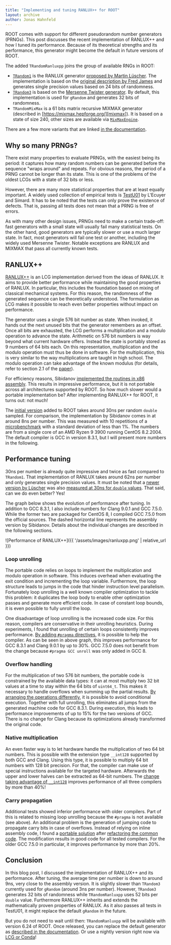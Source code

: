 ```yaml
---
title: "Implementing and tuning RANLUX++ for ROOT"
layout: archive
author: Jonas Hahnfeld
---
```


ROOT comes with support for different pseudorandom number generators (PRNGs).
This post discusses the recent implementation of RANLUX++ and how I tuned its performance.
Because of its theoretical strengths and its performance, this generator might become the default in future versions of ROOT.

The added `TRandomRanluxpp` joins the group of available RNGs in ROOT:

 * [`TRandom1`][TRandom1] is the RANLUX generator [proposed by Martin Lüscher][Luescher].
   The implementation is based on the [original description by Fred James][James] and generates single precision values based on 24 bits of randomness.
 * [`TRandom3`][TRandom3] is based on the [Mersenne Twister generator][Mersenne].
   By default, this implementation is used for `gRandom` and generates 32 bits of randomness.
 * `TRandomMixMax` is a 61 bits matrix recursive MIXMAX generator (described in [https://mixmax.hepforge.org/][mixmax]).
   It is based on a state of size 240, other sizes are available via [`MixMaxEngine`][MixMaxEngine].

There are a few more variants that are linked [in the documentation][TRandom].

[TRandom]: https://root.cern/doc/master/classTRandom.html
[TRandom1]: https://root.cern/doc/master/classTRandom1.html
[Trandom3]: https://root.cern/doc/master/classTRandom3.html
[MixMaxEngine]: https://root.cern/doc/master/classROOT_1_1Math_1_1MixMaxEngine.html

[Luescher]: https://arxiv.org/abs/hep-lat/9309020
[James]: https://dx.doi.org/10.1016/0010-4655%2894%2990233-X
[Mersenne]: https://dl.acm.org/doi/10.1145/272991.272995
[mixmax]: https://mixmax.hepforge.org/

## Why so many PRNGs?

There exist many properties to evaluate PRNGs, with the easiest being its period:
it captures how many random numbers can be generated before the sequence "wraps around" and repeats.
For obvious reasons, the period of a PRNG cannot be longer than its state.
This is one of the problems of the oldest LCGs with a state of 32 bits or less.

However, there are many more statistical properties that are at least equally important.
A widely used collection of empirical tests is [TestU01][TestU01] by L'Ecuyer and Simard.
It has to be noted that the tests can only prove the existence of defects.
That is, passing all tests does not mean that a PRNG is free of errors.

[TestU01]: http://simul.iro.umontreal.ca/testu01/tu01.html

As with many other design issues, PRNGs need to make a certain trade-off:
fast generators with a small state will usually fail many statistical tests.
On the other hand, good generators are typically slower or use a much larger state.
In fact, most generators will fail one test or another, including the widely used Mersenne Twister.
Notable exceptions are RANLUX and MIXMAX that pass all currently known tests.

## RANLUX++

[RANLUX++][paper] is an LCG implementation derived from the ideas of RANLUX.
It aims to provide better performance while maintaining the good properties of RANLUX.
In particular, this includes the foundation based on mixing of classical mechanical systems.
For this reason, the randomness of the generated sequence can be theoretically understood.
The formulation as LCG makes it possible to reach even better properties without impact on performance.

[paper]: https://arxiv.org/pdf/1705.03123.pdf

The generator uses a single 576 bit number as state.
When invoked, it hands out the next unused bits that the generator remembers as an offset.
Once all bits are exhausted, the LCG performs a multiplication and a modulo operation to advance the state.
Arithmetic on 576 bit numbers is way beyond what current hardware offers.
Instead the state is portably stored as 9 numbers of 64 bits each.
On this representation, multiplication and the modulo operation must thus be done in software.
For the multiplication, this is very similar to the way multiplications are taught in high school.
The modulo operation can take advantage of the known modulus (for details, refer to section 2.1 of the [paper][paper]).

For efficiency reasons, Sibidanov [implemented the routines in x86 assembly][ranluxpp].
This results in impressive performance, but it is not portable across all architectures supported by ROOT.
So how much slower would a portable implementation be?
After implementing RANLUX++ for ROOT, it turns out: not much!

[ranluxpp]: https://github.com/sibidanov/ranluxpp/

The [initial version][initial] added to ROOT takes around 30ns per random `double` sampled.
For comparison, the implementation by Sibidanov comes in at around 8ns per number.
This was measured with 10 repetitions of a [microbenchmark][benchmark] with a standard deviation of less than 1%.
The numbers are from a single core of an AMD Ryzen 9 3900 running CentOS 8.2.2004.
The default compiler is GCC in version 8.3.1, but I will present more numbers in the following.

[initial]: https://github.com/root-project/root/commit/36cc2a820a2b5a687bb603fcaac5f2c09e574ea2
[benchmark]: https://github.com/root-project/rootbench/pull/200

## Performance tuning

30ns per number is already quite impressive and twice as fast compared to `TRandom1`.
That implementation of RANLUX takes around 62ns per number and only generates single precision values.
It must be noted that a [newer version by Lüscher][ranlux] was also [measured at 30ns for `double` values][review].
That said, can we do even better? Yes!

[ranlux]: https://luscher.web.cern.ch/luscher/ranlux/
[review]: https://link.springer.com/article/10.1007/s41781-019-0034-3

The graph below shows the evolution of performance after tuning.
In addition to GCC 8.3.1, I also include numbers for Clang 9.0.1 and GCC 7.5.0.
While the former two are packaged for CentOS 8, I compiled GCC 7.5.0 from the official sources.
The dashed horizontal line represents the assembly version by Sibidanov.
Details about the individual changes are described in the following sections.

![Performance of RANLUX++]({{ '/assets/images/ranluxpp.png' | relative_url }})

### Loop unrolling

The portable code relies on loops to implement the multiplication and modulo operation in software.
This induces overhead when evaluating the exit condition and incrementing the loop variable.
Furthermore, the loop structure leads to jumps in the code that hinder instruction level parallelism.
Fortunately loop unrolling is a well known compiler optimization to tackle this problem:
it duplicates the loop body to enable other optimization passes and generate more efficient code.
In case of constant loop bounds, it is even possible to fully unroll the loop.

One disadvantage of loop unrolling is the increased code size.
For this reason, compilers are conservative in their unrolling heuristics.
During experiments, I found that unrolling of certain loops consistently improves performance.
[By adding `#pragma` directives][unrolling], it is possible to help the compiler.
As can be seen in above graph, this improves performance for GCC 8.3.1 and Clang 9.0.1 by up to 30%.
GCC 7.5.0 does not benefit from the change because `#pragma GCC unroll` was only added in GCC 8.

[unrolling]: https://github.com/root-project/root/commit/0f0a8077a9e9902e08ff0f8cc93644f00ef33559

### Overflow handling

For the multiplication of two 576 bit numbers, the portable code is constrained by the available data types:
it can at most multiply two 32 bit values at a time to stay within the 64 bits of `uint64_t`.
This makes it necessary to handle overflows when summing up the partial results.
[By arranging the operations differently][overflow], it is possible to avoid conditional execution.
Together with full unrolling, this eliminates all jumps from the generated machine code for GCC 8.3.1.
During execution, this leads to performance improvements of up to 15% for the two versions of GCC.
There is no change for Clang because its optimizations already transformed the original code.

[overflow]: https://github.com/root-project/root/commit/2856d170525c29b6dffe220387a0a8e3671a2e7a

### Native multiplication

An even faster way is to let hardware handle the multiplication of two 64 bit numbers.
This is possible with the extension type `__int128` supported by both GCC and Clang.
Using this type, it is possible to multiply 64 bit numbers with 128 bit precision.
For that, the compiler can make use of special instructions available for the targeted hardware.
Afterwards the upper and lower halves can be extracted as 64-bit numbers.
The [change taking advantage of `__int128`][native] improves performance of all three compilers by more than 40%!

[native]: https://github.com/root-project/root/commit/e37bfe378c50e5d1f638a44801843123c678ce19

### Carry propagation

Additional tests showed inferior performance with older compilers.
Part of this is related to missing loop unrolling because the `#pragma` is not available (see above).
An additional problem is the generation of jumping code to propagate carry bits in case of overflows.
Instead of relying on inline assembly code, I found a [portable solution][carry] after [refactoring the common code][prep].
The modification results in good code for all tested compilers.
For the older GCC 7.5.0 in particular, it improves performance by more than 20%.

[prep]: https://github.com/root-project/root/commit/f081d391e6b05d85520701b940c008107006313c
[carry]: https://github.com/root-project/root/commit/28dd98b3f7d4a3a43a331b9f6483fcdc19244791

## Conclusion

In this blog post, I discussed the implementation of RANLUX++ and its performance.
After tuning, the average time per number is down to around 9ns, very close to the assembly version.
It is slightly slower than `TRandom3` currently used for `gRandom` (around 3ns per number).
However, `TRandom3` generates 32 bits of randomness while `TRandomRanluxpp` uses 52 bits per `double` value.
Furthermore RANLUX++ inherits and extends the mathematically proven properties of RANLUX.
As it also passes all tests in TestU01, it might replace the default `gRandom` in the future.

But you do not need to wait until then: `TRandomRanluxpp` will be available with version 6.24 of ROOT.
Once released, you can replace the default generator as [described in the documentation][gRandom].
Or use a nightly version right now via [LCG or Conda][nightlies]!

[gRandom]: https://root.cern/manual/root_classes_data_types_and_global_variables/#grandom
[nightlies]: https://root.cern/install/nightlies
